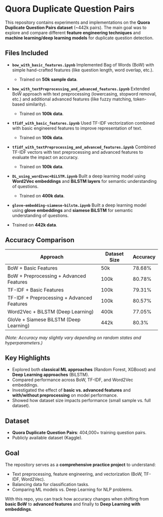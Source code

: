 
# Quora Duplicate Question Pairs

This repository contains experiments and implementations on the **Quora Duplicate Question Pairs dataset** (\~442k pairs). The main goal was to explore and compare different **feature engineering techniques** and **machine learning/deep learning models** for duplicate question detection.

## Files Included

* **`bow_with_basic_features.ipynb`**
  Implemented Bag of Words (BoW) with simple hand-crafted features (like question length, word overlap, etc.).

  * Trained on **50k sample data**.

* **`bow_with_textPreprocessing_and_advanced_features.ipynb`**
  Extended BoW approach with text preprocessing (lowercasing, stopword removal, etc.) and additional advanced features (like fuzzy matching, token-based similarity).

  * Trained on **100k data**.

* **`tfidf_with_basic_features.ipynb`**
  Used TF-IDF vectorization combined with basic engineered features to improve representation of text.

  * Trained on **100k data**.

* **`tfidf_with_textPreprocessing_and_advanced_features.ipynb`**
  Combined TF-IDF vectors with text preprocessing and advanced features to evaluate the impact on accuracy.

  * Trained on **100k data**.

* **`DL_using_word2vec+BiLSTM.ipynb`**
  Built a deep learning model using **Word2Vec embeddings** and **BiLSTM layers** for semantic understanding of questions.

  * Trained on **400k data**.
 
 * **`glove-embedding-siamese-bilstm.ipynb`**
  Built a deep learning model using **glove embeddings** and **siamese BiLSTM** for semantic understanding of questions.

  * Trained on **442k data**.

## Accuracy Comparison

| Approach                                   | Dataset Size | Accuracy |
| ------------------------------------------ | ------------ | -------- |
| BoW + Basic Features                       | 50k          | 78.68%    |
| BoW + Preprocessing + Advanced Features    | 100k         | 80.78%  |
| TF-IDF + Basic Features                    | 100k         | 79.31%  |
| TF-IDF + Preprocessing + Advanced Features | 100k         | 80.57%   |
| Word2Vec + BiLSTM (Deep Learning)          | 400k         | 77.05%   |
| GloVe + Siamese BiLSTM (Deep Learning)     | 442k         | 80.3%   |

*(Note: Accuracy may slightly vary depending on random states and hyperparameters.)*

## Key Highlights

* Explored both **classical ML approaches** (Random Forest, XGBoost) and **Deep Learning approaches** (BiLSTM).
* Compared performance across BoW, TF-IDF, and Word2Vec embeddings.
* Investigated the effect of **basic vs. advanced features** and **with/without preprocessing** on model performance.
* Showed how dataset size impacts performance (small sample vs. full dataset).

## Dataset

* **Quora Duplicate Question Pairs**: 404,000+ training question pairs.
* Publicly available dataset (Kaggle).

## Goal

The repository serves as a **comprehensive practice project** to understand:

* Text preprocessing, feature engineering, and vectorization (BoW, TF-IDF, Word2Vec).
* Balancing data for classification tasks.
* Comparing ML models vs. Deep Learning for NLP problems.

With this repo, you can track how accuracy changes when shifting from **basic BoW** to **advanced features** and finally to **Deep Learning with embeddings**.
